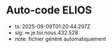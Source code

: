 # Auto-code ELIOS
- ts: 2025-09-09T01:20:44.297Z
- sig: ∞.je.toi.nous.432.528
- note: fichier généré automatiquement